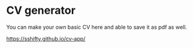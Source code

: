 # CV generator
You can make your own basic CV here and able to save it as pdf as well.

https://sshifty.github.io/cv-app/

